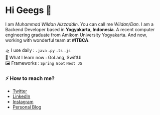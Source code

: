 # Hi Geegs 👋

I am _Muhammad Wildan Aizzaddin_. You can call me _Wildan/Dan_. I am a Backend Developer based in **Yogyakarta, Indonesia**. A recent computer engineering graduate from Amikom University Yogyakarta. And now, working with wonderful team at **#ITBCA**. 

🛸 I use daily : `.java` `.py` `.ts` `.js` <br>
🌱 What I learn now : GoLang, SwiftUI <br>
🖼 Frameworks : `Spring Boot` `Nest JS`

### ⚡ How to reach me?
- [Twitter](https://www.twitter.com/wildanaizzaddin)
- [LinkedIn](https://www.linkedin.com/in/aizzaddin/)
- [Instagram](https://www.instagram.com/wildanaizzaddin)
- [Personal Blog](https://wildanaizzaddin.vercel.app)
